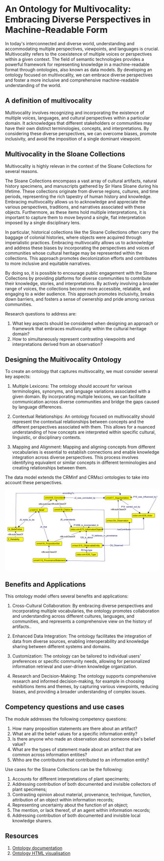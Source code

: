 # An Ontology for Multivocality: Embracing Diverse Perspectives in Machine-Readable Form

In today's interconnected and diverse world, understanding and accommodating multiple perspectives, viewpoints, and languages is crucial. Multivocality refers to the coexistence of multiple voices or perspectives within a given context. The field of semantic technologies provides a powerful framework for representing knowledge in a machine-readable format through ontologies, also known as data models. By developing an ontology focused on multivocality, we can embrace diverse perspectives and foster a more inclusive and comprehensive machine-readable understanding of the world.

## A definition of multivocality

Multivocality involves recognizing and incorporating the existence of multiple voices, languages, and cultural perspectives within a particular domain. It acknowledges that different stakeholders or communities may have their own distinct terminologies, concepts, and interpretations. By considering these diverse perspectives, we can overcome biases, promote inclusivity, and avoid the imposition of a single dominant viewpoint.

## Multivocality in the Sloane Collections

Multivocality is highly relevan in the context of the Sloane Collections for several reasons. 

The Sloane Collections encompass a vast array of cultural artifacts, natural history specimens, and manuscripts gathered by Sir Hans Sloane during his lifetime. These collections originate from diverse regions, cultures, and time periods, representing the rich tapestry of human history and knowledge. Embracing multivocality allows us to acknowledge and appreciate the various perspectives, traditions, and narratives associated with these objects. Furthermore, as these items hold multiple interpretations, it is important to capture them to move beyond a single, flat interpretation imposed by a single disciplinary lens.

In particular, historical collections like the Sloane Collections often carry the baggage of colonial histories, where objects were acquired through imperialistic practices. Embracing multivocality allows us to acknowledge and address these biases by incorporating the perspectives and voices of communities whose cultural heritage may be represented within the collections. This approach promotes decolonization efforts and contributes to more inclusive and equitable narratives.

By doing so, it is possible to encourage public engagement with the Sloane Collections by providing platforms for diverse communities to contribute their knowledge, stories, and interpretations. By actively involving a broader range of voices, the collections become more accessible, relatable, and engaging to a wider audience. This approach promotes inclusivity, breaks down barriers, and fosters a sense of ownership and pride among various communities.

Research questions to address are:

1. What key aspects should be considered when designing an approach or framework that embraces multivocality within the cultural heritage domain?
2. How to simultaneously represent contrasting viewpoints and interpretations derived from an observation?

## Designing the Muitivocality Ontology

To create an ontology that captures multivocality, we must consider several key aspects:

1. Multiple Lexicons: The ontology should account for various terminologies, synonyms, and language variations associated with a given domain. By incorporating multiple lexicons, we can facilitate communication across diverse communities and bridge the gaps caused by language differences.

2. Contextual Relationships: An ontology focused on multivocality should represent the contextual relationships between concepts and the different perspectives associated with them. This allows for a nuanced understanding of how concepts are interpreted within specific cultural, linguistic, or disciplinary contexts.

3. Mapping and Alignment: Mapping and aligning concepts from different vocabularies is essential to establish connections and enable knowledge integration across diverse perspectives. This process involves identifying equivalent or similar concepts in different terminologies and creating relationships between them.

The data model extends the CRMinf and CRMsci ontologies to take into account these perspectives.

![Multivocality Ontology Diagram](mv-onto-image.jpg)

## Benefits and Applications

This ontology model offers several benefits and applications:

1. Cross-Cultural Collaboration: By embracing diverse perspectives and incorporating multiple vocabularies, the ontology promotes collaboration and understanding across different cultures, languages, and communities, and represents a comprehensive view on the history of artifacts..

2. Enhanced Data Integration: The ontology facilitates the integration of data from diverse sources, enabling interoperability and knowledge sharing between different systems and domains.

3. Customization: The ontology can be tailored to individual users' preferences or specific community needs, allowing for personalized information retrieval and user-driven knowledge organization.

4. Research and Decision-Making: The ontology supports comprehensive research and informed decision-making, for example in choosing exhibitions items and themes, by capturing various viewpoints, reducing biases, and providing a broader understanding of complex issues.

## Competency questions and use cases

The module addresses the following competency questions: 

1. How many proposition statements are there about an artifact?
2. What are all the belief values for a specific information entity?
3. Is there anyone who made an observation about someone else's belief value?
4. What are the types of statement made about an artifact that are common across information entities?
5. Whho are the contributors that contributed to an information entity?

Use cases for the Sloane Collections can be the following:

1. Accounts for different interpretations of plant speciments;
2. Addressing contribution of both documented and invisible collectors of plant specimens;
3. Contrasting opinion about material, provenance, technique, function, attribution of an object within information records;
4. Representing uncertainty about the function of an object;
5. The mention, or lack thereof, of an agent within information records;
6. Addressing contribution of both documented and invisible local knowledge sharers.

## Resources

1. [Ontology documentation](https://github.com/dersuchendee/SLCommunityFellowship/tree/main/Ontology%20documentation) 
2. [Ontology HTML visualisation](https://dersuchendee.github.io/MultivOntoWebsite/index-en.html)
